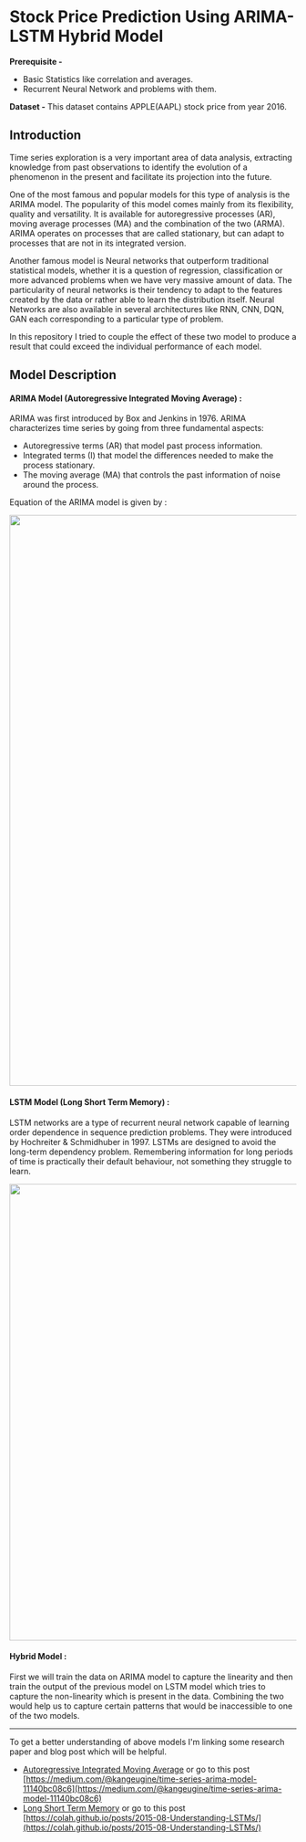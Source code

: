 # Stock Price Prediction Using ARIMA-LSTM Hybrid Model

**Prerequisite -**
- Basic Statistics like correlation and averages.
- Recurrent Neural Network and problems with them.

**Dataset -** This dataset contains APPLE(AAPL) stock price from year 2016. 

## Introduction

Time series exploration is a very important area of data analysis, extracting knowledge from past observations to identify the evolution of a phenomenon in the present and facilitate its projection into the future.

One of the most famous and popular models for this type of analysis is the ARIMA model. The popularity of this model comes mainly from its flexibility, quality and versatility. It is available for autoregressive processes (AR), moving average processes (MA) and the combination of the two (ARMA). ARIMA operates on processes that are called stationary, but can adapt to processes that are not in its integrated version.

Another famous model is Neural networks that outperform traditional statistical models, whether it is a question of regression, classification or more advanced problems when we have very massive amount of data. The particularity of neural networks is their tendency to adapt to the features created by the data or rather able to learn the distribution itself. Neural Networks are also available in several architectures like RNN, CNN, DQN, GAN each corresponding to a particular type of problem.

In this repository I tried to couple the effect of these two model to produce a result that could exceed the individual performance of each model. 

## Model Description

#### ARIMA Model (Autoregressive Integrated Moving Average) :

  ARIMA was first introduced by Box and Jenkins in 1976. ARIMA characterizes time series by going from three fundamental aspects:
  - Autoregressive terms (AR) that model past process information.
  - Integrated terms (I) that model the differences needed to make the process stationary.
  - The moving average (MA) that controls the past information of noise around the process.
  
  Equation of the ARIMA model is given by :
  
  <img width="1000" src="https://docs.oracle.com/cd/E57185_01/CBREG/images/graphics/arima3.gif">

#### LSTM Model (Long Short Term Memory) :

  LSTM networks are a type of recurrent neural network capable of learning order dependence in sequence prediction problems. They were introduced by Hochreiter & Schmidhuber in   1997. LSTMs are designed to avoid the long-term dependency problem. Remembering information for long periods of time is practically their default behaviour, not something they   struggle to learn.
  
  <img width="800" src="https://colah.github.io/posts/2015-08-Understanding-LSTMs/img/LSTM3-chain.png">
  
#### Hybrid Model :

  First we will train the data on ARIMA model to capture the linearity and then train the output of the previous model on LSTM model which tries to capture the non-linearity       which is present in the data. Combining the two would help us to capture certain patterns that would be inaccessible to one of the two models.

<hr>
To get a better understanding of above models I'm linking some research paper and blog post which will be helpful.

- [Autoregressive Integrated Moving Average](https://www.ncss.com/wp-content/themes/ncss/pdf/Procedures/NCSS/The_Box-Jenkins_Method.pdf) or go to this post [https://medium.com/@kangeugine/time-series-arima-model-11140bc08c6](https://medium.com/@kangeugine/time-series-arima-model-11140bc08c6)
- [Long Short Term Memory](https://www.bioinf.jku.at/publications/older/2604.pdf) or go to this post [https://colah.github.io/posts/2015-08-Understanding-LSTMs/](https://colah.github.io/posts/2015-08-Understanding-LSTMs/)
